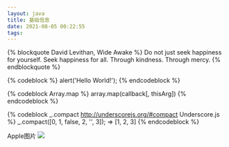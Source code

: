 ```yaml
---
layout: java
title: 基础信息
date: 2021-08-05 00:22:55
tags:
---
```



{% blockquote David Levithan, Wide Awake %}
Do not just seek happiness for yourself. Seek happiness for all. Through kindness. Through mercy.
{% endblockquote %}


{% codeblock %}
alert('Hello World!');
{% endcodeblock %}

{% codeblock Array.map %}
array.map(callback[, thisArg])
{% endcodeblock %}


{% codeblock _.compact http://underscorejs.org/#compact Underscore.js %}
_.compact([0, 1, false, 2, '', 3]);
=> [1, 2, 3]
{% endcodeblock %}


Apple图片 ![](/blog/images/apple.jpg)